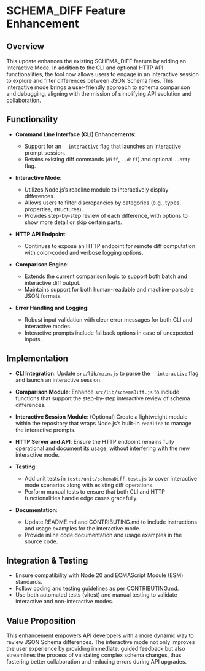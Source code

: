 # SCHEMA_DIFF Feature Enhancement

## Overview
This update enhances the existing SCHEMA_DIFF feature by adding an Interactive Mode. In addition to the CLI and optional HTTP API functionalities, the tool now allows users to engage in an interactive session to explore and filter differences between JSON Schema files. This interactive mode brings a user-friendly approach to schema comparison and debugging, aligning with the mission of simplifying API evolution and collaboration.

## Functionality
- **Command Line Interface (CLI) Enhancements**: 
  - Support for an `--interactive` flag that launches an interactive prompt session.
  - Retains existing diff commands (`diff`, `--diff`) and optional `--http` flag.

- **Interactive Mode**:
  - Utilizes Node.js’s readline module to interactively display differences.
  - Allows users to filter discrepancies by categories (e.g., types, properties, structures).
  - Provides step-by-step review of each difference, with options to show more detail or skip certain parts.
  
- **HTTP API Endpoint**: 
  - Continues to expose an HTTP endpoint for remote diff computation with color-coded and verbose logging options.
  
- **Comparison Engine**:
  - Extends the current comparison logic to support both batch and interactive diff output.
  - Maintains support for both human-readable and machine-parsable JSON formats.

- **Error Handling and Logging**:
  - Robust input validation with clear error messages for both CLI and interactive modes.
  - Interactive prompts include fallback options in case of unexpected inputs.

## Implementation
- **CLI Integration**: Update `src/lib/main.js` to parse the `--interactive` flag and launch an interactive session.

- **Comparison Module**: Enhance `src/lib/schemaDiff.js` to include functions that support the step-by-step interactive review of schema differences.

- **Interactive Session Module**: (Optional) Create a lightweight module within the repository that wraps Node.js’s built-in `readline` to manage the interactive prompts.

- **HTTP Server and API**: Ensure the HTTP endpoint remains fully operational and document its usage, without interfering with the new interactive mode.

- **Testing**: 
  - Add unit tests in `tests/unit/schemaDiff.test.js` to cover interactive mode scenarios along with existing diff operations.
  - Perform manual tests to ensure that both CLI and HTTP functionalities handle edge cases gracefully.

- **Documentation**: 
  - Update README.md and CONTRIBUTING.md to include instructions and usage examples for the interactive mode.
  - Provide inline code documentation and usage examples in the source code.

## Integration & Testing
- Ensure compatibility with Node 20 and ECMAScript Module (ESM) standards.
- Follow coding and testing guidelines as per CONTRIBUTING.md.
- Use both automated tests (vitest) and manual testing to validate interactive and non-interactive modes.

## Value Proposition
This enhancement empowers API developers with a more dynamic way to review JSON Schema differences. The interactive mode not only improves the user experience by providing immediate, guided feedback but also streamlines the process of validating complex schema changes, thus fostering better collaboration and reducing errors during API upgrades.